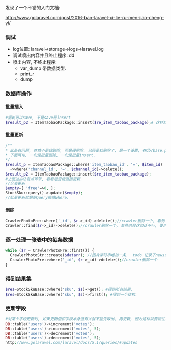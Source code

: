 发现了一个不错的入门文档: 

http://www.golaravel.com/post/2016-ban-laravel-xi-lie-ru-men-jiao-cheng-yi/

### 调试

- log位置: laravel->storage->logs->laravel.log
- 调试喷出内容并且终止程序: dd
- 喷出内容, 不终止程序: 
  - var_dump 带数据类型.
  - print_r
  - dump

### 数据库操作

#### 批量插入 

```php
#据说可以save, 不是save是insert
$result_p2 = ItemTaobaoPackage::insert($re_item_taobao_package);# 这样就可以, 直接插数组.
```

#### 批量更新

```php
/**
* 此处有问题, 竟然不是软删除, 而是硬删除. 已经是软删除了, 是一个设置, 在db/base.php里面.
* 下面两句, 一句是批量删除, 一句是批量insert.
*/
$result_p = ItemTaobaoPackage::where('item_taobao_id', '=', $item_id)
  ->where('channel_id', '=', $channel_id)->delete();
$result_p2 = ItemTaobaoPackage::insert($re_item_taobao_package);
#上面这办法有点笨笨, 看看是否能直接更新.
//全表更新
$empty=[ 'free'=>0, ];
StockSku::query()->update($empty);
//批量更新就是把query换成where.
```

#### 删除

```php
CrawlerPhotoPre::where('_id', $r->_id)->delete();//crawler删除一个, 看到了吗? '=' 其实不需要写.
Crawler::find($r->_id)->delete();//crawler删除一个, 某些时候这句话不行, 要用上面一句, 神奇了.
```

### 逐一处理一张表中的每条数据

```php
while ($r = CrawlerPhotoPre::first()) {
  CrawlerPhotoStr::create($datarr); //图片字符串增加一条.  todo 记录下news的id.
  CrawlerPhotoPre::where('_id', $r->_id)->delete();//crawler删除一个
}
```

### 得到结果集

```php
$res=StockSkuBase::where('sku', $s)->get(); #得到所有结果.
$res=StockSkuBase::where('sku', $s)->first(); #得到一个结构.
```

### 更新字段

```php
#对某个字段更新时, 如果更新值和字段本身值有关就不能先取出, 再更新, 因为这样就要锁住字段, 避免这个中间发生值得修改. 因此. 需要使用直接更新函数
DB::table('users')->increment('votes');
DB::table('users')->increment('votes', 5);
DB::table('users')->decrement('votes');
DB::table('users')->decrement('votes', 5);
http://www.golaravel.com/laravel/docs/5.1/queries/#updates
```

